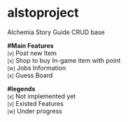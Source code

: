 # alstoproject
Alchemia Story Guide CRUD base

<b>#Main Features</b><br>
<small>[v]</small> Post new Item<br>
<small>[x]</small> Shop to buy In-game item with point<br>
<small>[w]</small> Jobs Information<br>
<small>[x]</small> Guess Board<br>

<b>#legends</b><br>
<small>[x]</small> Not implemented yet<br>
<small>[v]</small> Existed Features<br>
<small>[w]</small> Under progress<br>
